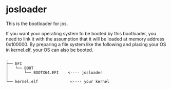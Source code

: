 # josloader

This is the bootloader for jos.

If you want your operating system to be booted by this bootloader, you need to link it with the assumption that it will be loaded at memory address 0x100000. By preparing a file system like the following and placing your OS in kernel.elf, your OS can also be booted.

```
.
├── EFI
│   └── BOOT
│       └── BOOTX64.EFI    <---- josloader
│
└── kernel.elf              <---- your kernel
```
